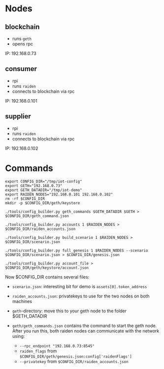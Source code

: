# Nodes

## blockchain

- runs `geth`
- opens rpc

IP: 192.168.0.73

## consumer
- rpi
- runs `raiden`
- connects to blockchain via rpc

IP: 192.168.0.101

## supplier
- rpi
- runs `raiden`
- connects to blockchain via rpc

IP: 192.168.0.102

# Commands

    export CONFIG_DIR="/tmp/iot-config"
    export GETH="192.168.0.73"
    export GETH_DATADIR="/tmp/iot-demo"
    export RAIDEN_NODES="192.168.0.101 192.168.0.102"
    rm -rf $CONFIG_DIR
    mkdir -p $CONFIG_DIR/geth/keystore

    ./tools/config_builder.py geth_commands $GETH_DATADIR $GETH > $CONFIG_DIR/geth_command.json

    ./tools/config_builder.py accounts 1 $RAIDEN_NODES > $CONFIG_DIR/raiden_accounts.json

    ./tools/config_builder.py build_scenario 1 $RAIDEN_NODES > $CONFIG_DIR/scenario.json

    ./tools/config_builder.py full_genesis 1 $RAIDEN_NODES --scenario $CONFIG_DIR/scenario.json > $CONFIG_DIR/genesis.json

    ./tools/config_builder.py account_file > $CONFIG_DIR/geth/keystore/account.json

Now $CONFIG_DIR contains several files:

- `scenario.json`: interesting bit for demo is `assets[0].token_address`
- `raiden_accounts.json`: privatekeys to use for the two nodes on both machines

- `geth`-directory: move this to your geth node to the folder $GETH_DATADIR
- `geth/geth_commands.json` contains the command to start the geth node. After you run this, both raiden nodes can
  communicate with the network using:

    - `--rpc_endpoint "192.168.0.73:8545"`
    - `raiden_flags` from `$CONFIG_DIR/geth/genesis.json:config['raidenFlags']`
    - `--privatekey` from  `$CONFIG_DIR/raiden_accounts.json`
